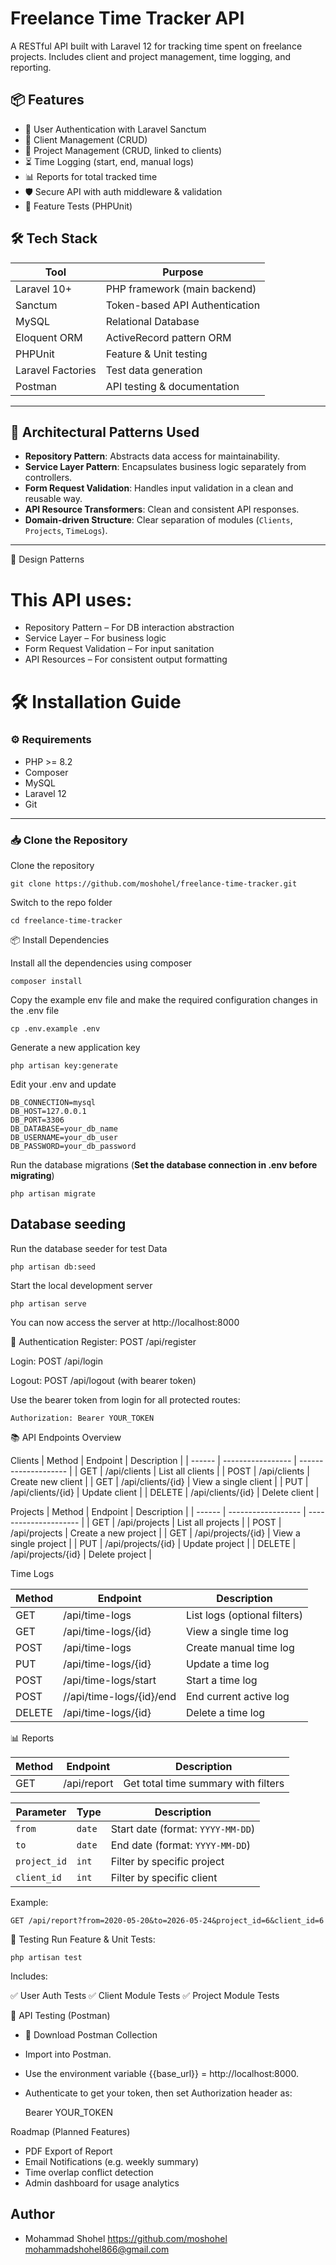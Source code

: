 # Freelance Time Tracker API

A RESTful API built with Laravel 12 for tracking time spent on freelance projects. Includes client and project management, time logging, and reporting.

## 📦 Features

-   🔐 User Authentication with Laravel Sanctum
-   👥 Client Management (CRUD)
-   📁 Project Management (CRUD, linked to clients)
-   ⏳ Time Logging (start, end, manual logs)
-   📊 Reports for total tracked time
-   🛡️ Secure API with auth middleware & validation
-   🧪 Feature Tests (PHPUnit)

## 🛠️ Tech Stack

| Tool              | Purpose                        |
| ----------------- | ------------------------------ |
| Laravel 10+       | PHP framework (main backend)   |
| Sanctum           | Token-based API Authentication |
| MySQL             | Relational Database            |
| Eloquent ORM      | ActiveRecord pattern ORM       |
| PHPUnit           | Feature & Unit testing         |
| Laravel Factories | Test data generation           |
| Postman           | API testing & documentation    |

---

## 🧱 Architectural Patterns Used

-   **Repository Pattern**: Abstracts data access for maintainability.
-   **Service Layer Pattern**: Encapsulates business logic separately from controllers.
-   **Form Request Validation**: Handles input validation in a clean and reusable way.
-   **API Resource Transformers**: Clean and consistent API responses.
-   **Domain-driven Structure**: Clear separation of modules (`Clients`, `Projects`, `TimeLogs`).

---

📌 Design Patterns

# This API uses:

-   Repository Pattern – For DB interaction abstraction
-   Service Layer – For business logic
-   Form Request Validation – For input sanitation
-   API Resources – For consistent output formatting

# 🛠️ Installation Guide

### ⚙️ Requirements

-   PHP >= 8.2
-   Composer
-   MySQL
-   Laravel 12
-   Git

---

### 📥 Clone the Repository

Clone the repository

    git clone https://github.com/moshohel/freelance-time-tracker.git

Switch to the repo folder

    cd freelance-time-tracker

📦 Install Dependencies

Install all the dependencies using composer

    composer install

Copy the example env file and make the required configuration changes in the .env file

    cp .env.example .env

Generate a new application key

    php artisan key:generate

Edit your .env and update

    DB_CONNECTION=mysql
    DB_HOST=127.0.0.1
    DB_PORT=3306
    DB_DATABASE=your_db_name
    DB_USERNAME=your_db_user
    DB_PASSWORD=your_db_password

Run the database migrations (**Set the database connection in .env before migrating**)

    php artisan migrate

## Database seeding

Run the database seeder for test Data

    php artisan db:seed

Start the local development server

    php artisan serve

You can now access the server at http://localhost:8000

🔐 Authentication
Register: POST /api/register

Login: POST /api/login

Logout: POST /api/logout (with bearer token)

Use the bearer token from login for all protected routes:

    Authorization: Bearer YOUR_TOKEN

📚 API Endpoints Overview

Clients
| Method | Endpoint | Description |
| ------ | ----------------- | -------------------- |
| GET | /api/clients | List all clients |
| POST | /api/clients | Create new client |
| GET | /api/clients/{id} | View a single client |
| PUT | /api/clients/{id} | Update client |
| DELETE | /api/clients/{id} | Delete client |

Projects
| Method | Endpoint | Description |
| ------ | ------------------ | --------------------- |
| GET | /api/projects | List all projects |
| POST | /api/projects | Create a new project |
| GET | /api/projects/{id} | View a single project |
| PUT | /api/projects/{id} | Update project |
| DELETE | /api/projects/{id} | Delete project |

Time Logs

| Method | Endpoint                 | Description                  |
| ------ | ------------------------ | ---------------------------- |
| GET    | /api/time-logs           | List logs (optional filters) |
| GET    | /api/time-logs/{id}      | View a single time log       |
| POST   | /api/time-logs           | Create manual time log       |
| PUT    | /api/time-logs/{id}      | Update a time log            |
| POST   | /api/time-logs/start     | Start a time log             |
| POST   | //api/time-logs/{id}/end | End current active log       |
| DELETE | /api/time-logs/{id}      | Delete a time log            |

📊 Reports

| Method | Endpoint    | Description                         |
| ------ | ----------- | ----------------------------------- |
| GET    | /api/report | Get total time summary with filters |

| Parameter    | Type   | Description                       |
| ------------ | ------ | --------------------------------- |
| `from`       | `date` | Start date (format: `YYYY-MM-DD`) |
| `to`         | `date` | End date (format: `YYYY-MM-DD`)   |
| `project_id` | `int`  | Filter by specific project        |
| `client_id`  | `int`  | Filter by specific client         |

Example:

    GET /api/report?from=2020-05-20&to=2026-05-24&project_id=6&client_id=6

🧪 Testing
Run Feature & Unit Tests:

    php artisan test

Includes:

✅ User Auth Tests
✅ Client Module Tests
✅ Project Module Tests

🧪 API Testing (Postman)

-   🔗 Download Postman Collection
-   Import into Postman.
-   Use the environment variable {{base_url}} = http://localhost:8000.
-   Authenticate to get your token, then set Authorization header as:

    Bearer YOUR_TOKEN

Roadmap (Planned Features)

-   PDF Export of Report
-   Email Notifications (e.g. weekly summary)
-   Time overlap conflict detection
-   Admin dashboard for usage analytics

## Author

-   Mohammad Shohel
    https://github.com/moshohel
    mohammadshohel866@gmail.com
